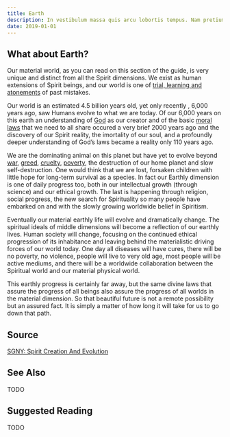 ```yaml
---
title: Earth
description: In vestibulum massa quis arcu lobortis tempus. Nam pretium arcu in odio vulputate luctus.
date: 2019-01-01
---
```


## What about Earth?
Our material world, as you can read on this section of the guide, is very unique and distinct from all the Spirit dimensions. We exist as human extensions of Spirit beings, and our world is one of [trial, learning and atonements](trial-purification) of past mistakes.

Our world is an estimated 4.5 billion years old, yet only recently , 6,000 years ago, saw Humans evolve to what we are today. Of our 6,000 years on this earth an understanding of [God](/about/god) as our creator and of the basic [moral laws](/divine-laws) that we need to all share occured a very brief 2000 years ago and the discovery of our Spirit reality, the imortality of our soul, and a profoundly deeper understanding of God’s laws became a reality only 110 years ago.

We are the dominating animal on this planet but have yet to evolve beyond [war](/topics/war), [greed](/topics/greed), [cruelty](/topics/cruelty), [poverty](/topics/poverty), the destruction of our home planet and slow self-destruction. One would think that we are lost, forsaken children with little hope for long-term survival as a species. In fact our Earthly dimension is one of daily progress too, both in our intellectual growth (through science) and our ethical growth. The last is happening through religion, social progress, the new search for Spirituality so many people have embarked on and with the slowly growing worldwide belief in Spiritism.

Eventually our material earthly life will evolve and dramatically change. The spiritual ideals of middle dimensions will become a reflection of our earthly lives. Human society will change, focusing on the continued ethical progression of its inhabitance and leaving behind the materialistic driving forces of our world today. One day all diseases will have cures, there will be no poverty, no violence, people will live to very old age, most people will be active mediums, and there will be a worldwide collaboration between the Spiritual world and our material physical world.

This earthly progress is certainly far away, but the same divine laws that assure the progress of all beings also assure the progress of all worlds in the material dimension. So that beautiful future is not a remote possibility but an assured fact. It is simply a matter of how long it will take for us to go down that path.



## Source
[SGNY: Spirit Creation And Evolution](http://www.sgny.org/spiritism-guide/mediumship/spirit-evolution/)

## See Also
TODO


## Suggested Reading
TODO

